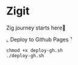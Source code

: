 # Zigit
Zig journey starts here🚀




⌞ Deploy to Github Pages ⌝
```
chmod +x deploy-gh.sh
./deploy-gh.sh
```
